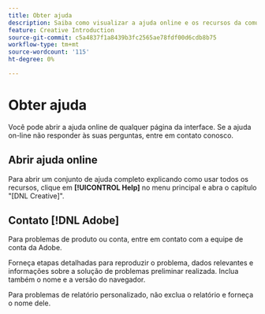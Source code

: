 ```yaml
---
title: Obter ajuda
description: Saiba como visualizar a ajuda online e os recursos da comunidade e como obter suporte técnico.
feature: Creative Introduction
source-git-commit: c5a4837f1a8439b3fc2565ae78fdf00d6cdb8b75
workflow-type: tm+mt
source-wordcount: '115'
ht-degree: 0%

---
```


# Obter ajuda

Você pode abrir a ajuda online de qualquer página da interface. Se a ajuda on-line não responder às suas perguntas, entre em contato conosco.

## Abrir ajuda online

Para abrir um conjunto de ajuda completo explicando como usar todos os recursos, clique em **[!UICONTROL Help]** no menu principal e abra o capítulo &quot;[DNL Creative]&quot;.

<!--
## Ask the Adobe Advertising community

Look for answers to your questions in the [Adobe Advertising community forums](https://experienceleaguecommunities.adobe.com/t5/adobe-advertising/ct-p/adobe-advertising-cloud-community).
-->

## Contato [!DNL Adobe]

Para problemas de produto ou conta, entre em contato com a equipe de conta da Adobe.

Forneça etapas detalhadas para reproduzir o problema, dados relevantes e informações sobre a solução de problemas preliminar realizada. Inclua também o nome e a versão do navegador.

Para problemas de relatório personalizado, não exclua o relatório e forneça o nome dele.
